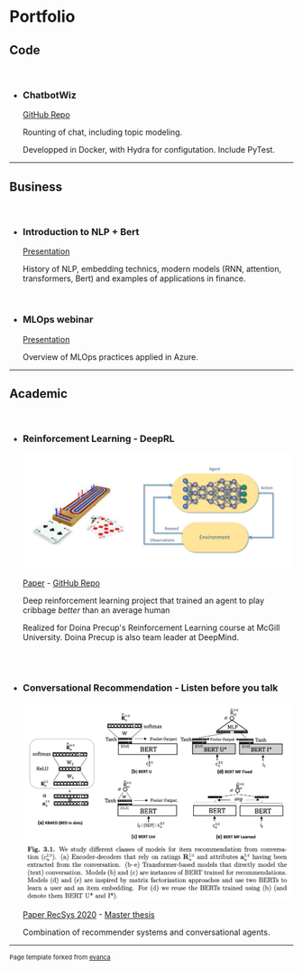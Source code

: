 # Portfolio

<!-- Create list with hanckers in the page -->


## Code

<br> 

- ### ChatbotWiz

  [GitHub Repo](http://github.com/Vachonni/ChatbotWiz)

  Rounting of chat, including topic modeling. 
  
  Developped in Docker, with Hydra for configutation. Include PyTest.


---

## Business

<br>

- ### Introduction to NLP + Bert

  [Presentation](pdf/IntroNLP_Bert.pdf)
  
  History of NLP, embedding technics, modern models (RNN, attention, transformers, Bert) and examples of applications in finance. 

<br>

- ### MLOps webinar

  [Presentation](pdf/MLOps%20webinar.pdf)

  Overview of MLOps practices applied in Azure.



---


## Academic
<br> 

- ### Reinforcement Learning - DeepRL

  ![Alt text](images/CribbageDeepRL.png)

  [Paper](pdf/Deep_Reinforcement_Learning__Cribbage.pdf) - [GitHub Repo](https://github.com/Vachonni/agent-cribbage)

  Deep reinforcement learning project that trained an agent to play cribbage *better* than an average human

  Realized for Doina Precup's Reinforcement Learning course at McGill University. Doina Precup is also team leader at DeepMind. 

<br><br>

- ### Conversational Recommendation - Listen before you talk

  ![Alt text](images/ConvRecoModels.png)

  [Paper RecSys 2020](pdf/Research%20Paper%20-%20RecSys%202020%20-%20Nicholas%20Vachon.pdf) - [Master thesis](pdf/Master%20Thesis%20-%20Nicholas%20Vachon.pdf)

  Combination of recommender systems and conversational agents.



---
<p style="font-size:11px">Page template forked from <a href="https://github.com/evanca/quick-portfolio">evanca</a></p>
<!-- Remove above link if you don't want to attibute -->

